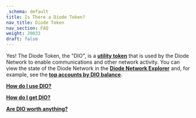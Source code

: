 ```yaml
---
_schema: default
title: Is There a Diode Token?
nav_title: Diode Token
nav_section: FAQ
weight: 20033
draft: false
---
```

Yes! The Diode Token, the "DIO", is a [**utility token**](https://legiscan.com/WY/text/HB0062/id/1834321) that is used by the Diode Network to enable communications and other network activity. You can view the state of the Diode Network in the <a href="https://diode.io/prenet/#/" target="_blank" rel="noopener"><strong>Diode Network Explorer</strong></a> and, for example, see the <a href="https://diode.io/prenet/#/address" target="_blank" rel="noopener"><strong>top accounts by DIO balance</strong></a>.

[**How do I use DIO?**](https://support.diode.io/article/7k5u4p2vwl)

[**How do I get DIO?**](https://support.diode.io/article/09md6g2wcm)

[**Are DIO worth anything?**](https://support.diode.io/article/3wp848a8fe)

&nbsp;
